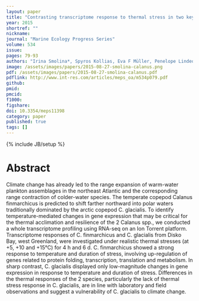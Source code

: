 ```yaml
---
layout: paper
title: "Contrasting transcriptome response to thermal stress in two key zooplankton species, <em>Calanus finmarchicus</em> and <em>C. glacialis</em>"
year: 2015
shortref: ""
nickname: 
journal: "Marine Ecology Progress Series"
volume: 534
issue: 
pages: 79-93
authors: "Irina Smolina*, Spyros Kollias, Eva F Müller, Penelope Lindeque, <strong>Arvind YM Sundaram</strong>, Jorge MO Fernandes, Galice Hoarau"
image: /assets/images/papers/2015-08-27-smolina-calanus.png
pdf: /assets/images/papers/2015-08-27-smolina-calanus.pdf
pdflink: http://www.int-res.com/articles/meps_oa/m534p079.pdf
github: 
pmid: 
pmcid: 
f1000: 
figshare: 
doi: 10.3354/meps11398 
category: paper
published: true
tags: []
---
```

{% include JB/setup %}

# Abstract 

Climate change has already led to the range expansion of warm-water plankton assemblages in the northeast Atlantic and the corresponding range contraction of colder-water species. The temperate copepod <emb>Calanus finmarchicus</emb> is predicted to shift farther northward into polar waters traditionally dominated by the arctic copepod <emb>C. glacialis</emb>. To identify temperature-mediated changes in gene expression that may be critical for the thermal acclimation and resilience of the 2 <emb>Calanus</emb> spp., we conducted a whole transcriptome profiling using RNA-seq on an Ion Torrent platform. Transcriptome responses of <emb>C. finmarchicus</emb> and <emb>C. glacialis</emb> from Disko Bay, west Greenland, were investigated under realistic thermal stresses (at +5, +10 and +15°C) for 4 h and 6 d. <emb>C. finmarchicus</emb> showed a strong response to temperature and duration of stress, involving up-regulation of genes related to protein folding, transcription, translation and metabolism. In sharp contrast, <emb>C. glacialis</emb> displayed only low-magnitude changes in gene expression in response to temperature and duration of stress. Differences in the thermal responses of the 2 species, particularly the lack of thermal stress response in <emb>C. glacialis</emb>, are in line with laboratory and field observations and suggest a vulnerability of <emb>C. glacialis</emb> to climate change.
